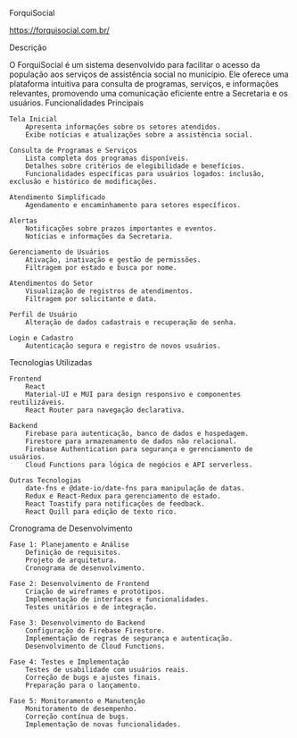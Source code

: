 ForquiSocial

https://forquisocial.com.br/

Descrição

O ForquiSocial é um sistema desenvolvido para facilitar o acesso da população aos serviços de assistência social no município. Ele oferece uma plataforma intuitiva para consulta de programas, serviços, e informações relevantes, promovendo uma comunicação eficiente entre a Secretaria e os usuários.
Funcionalidades Principais

    Tela Inicial
        Apresenta informações sobre os setores atendidos.
        Exibe notícias e atualizações sobre a assistência social.

    Consulta de Programas e Serviços
        Lista completa dos programas disponíveis.
        Detalhes sobre critérios de elegibilidade e benefícios.
        Funcionalidades específicas para usuários logados: inclusão, exclusão e histórico de modificações.

    Atendimento Simplificado
        Agendamento e encaminhamento para setores específicos.

    Alertas
        Notificações sobre prazos importantes e eventos.
        Notícias e informações da Secretaria.

    Gerenciamento de Usuários
        Ativação, inativação e gestão de permissões.
        Filtragem por estado e busca por nome.

    Atendimentos do Setor
        Visualização de registros de atendimentos.
        Filtragem por solicitante e data.

    Perfil de Usuário
        Alteração de dados cadastrais e recuperação de senha.

    Login e Cadastro
        Autenticação segura e registro de novos usuários.

Tecnologias Utilizadas

    Frontend
        React
        Material-UI e MUI para design responsivo e componentes reutilizáveis.
        React Router para navegação declarativa.

    Backend
        Firebase para autenticação, banco de dados e hospedagem.
        Firestore para armazenamento de dados não relacional.
        Firebase Authentication para segurança e gerenciamento de usuários.
        Cloud Functions para lógica de negócios e API serverless.

    Outras Tecnologias
        date-fns e @date-io/date-fns para manipulação de datas.
        Redux e React-Redux para gerenciamento de estado.
        React Toastify para notificações de feedback.
        React Quill para edição de texto rico.

Cronograma de Desenvolvimento

    Fase 1: Planejamento e Análise
        Definição de requisitos.
        Projeto de arquitetura.
        Cronograma de desenvolvimento.

    Fase 2: Desenvolvimento de Frontend
        Criação de wireframes e protótipos.
        Implementação de interfaces e funcionalidades.
        Testes unitários e de integração.

    Fase 3: Desenvolvimento do Backend
        Configuração do Firebase Firestore.
        Implementação de regras de segurança e autenticação.
        Desenvolvimento de Cloud Functions.

    Fase 4: Testes e Implementação
        Testes de usabilidade com usuários reais.
        Correção de bugs e ajustes finais.
        Preparação para o lançamento.

    Fase 5: Monitoramento e Manutenção
        Monitoramento de desempenho.
        Correção contínua de bugs.
        Implementação de novas funcionalidades.
